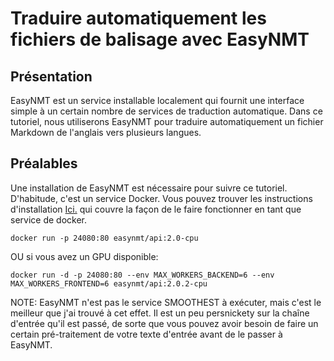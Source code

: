 # Traduire automatiquement les fichiers de balisage avec EasyNMT

## Présentation

EasyNMT est un service installable localement qui fournit une interface simple à un certain nombre de services de traduction automatique. Dans ce tutoriel, nous utiliserons EasyNMT pour traduire automatiquement un fichier Markdown de l'anglais vers plusieurs langues.

## Préalables

Une installation de EasyNMT est nécessaire pour suivre ce tutoriel. D'habitude, c'est un service Docker. Vous pouvez trouver les instructions d'installation [Ici.](https://github.com/UKPLab/EasyNMT/blob/main/docker/README.md) qui couvre la façon de le faire fonctionner en tant que service de docker.

```shell
docker run -p 24080:80 easynmt/api:2.0-cpu
```

OU si vous avez un GPU disponible:

```shell
docker run -d -p 24080:80 --env MAX_WORKERS_BACKEND=6 --env MAX_WORKERS_FRONTEND=6 easynmt/api:2.0.2-cpu
```

NOTE: EasyNMT n'est pas le service SMOOTHEST à exécuter, mais c'est le meilleur que j'ai trouvé à cet effet. Il est un peu persnickety sur la chaîne d'entrée qu'il est passé, de sorte que vous pouvez avoir besoin de faire un certain pré-traitement de votre texte d'entrée avant de le passer à EasyNMT.